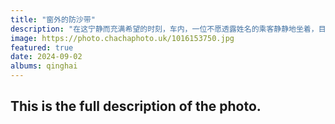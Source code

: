 ```yaml
---
title: "窗外的防沙带"
description: "在这宁静而充满希望的时刻，车内，一位不愿透露姓名的乘客静静地坐着，目光穿越车窗的界限，深情地凝视着窗外那片辽阔无垠的荒野。"
image: https://photo.chachaphoto.uk/1016153750.jpg
featured: true
date: 2024-09-02
albums: qinghai
---
```


## This is the full description of the photo.
